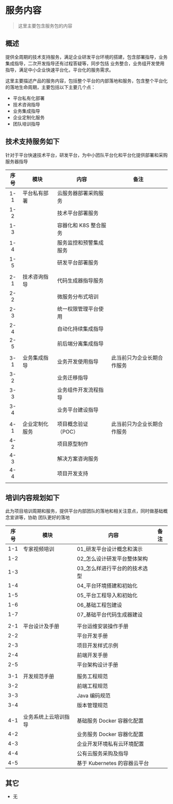 # 服务内容

> 这里主要包含服务包的内容

## 概述

提供全周期的技术支持服务，满足企业研发平台环境的搭建，包含部署指导，业务集成指导，二次开发指导还有过程答疑等，同步包括
业务整合，业务组开发使用指导，满足中小企业快速平台化，平台化的服务需求。

这里主要描述产品的服务内容，包括整个平台的内部落地和服务，包含整个平台化的落地生命周期，主要包括以下主要几个点：

- 平台私有化部署
- 技术咨询指导
- 业务集成指导
- 企业定制化服务
- 团队培训指导

## 技术支持服务如下

针对于平台快速技术平台，研发平台，为中小团队平台化和平台化提供部署和采购服务器指导

<div class="service_table">

| 序号 | 模块           | 内容                   | 备注                       |
| :--: | -------------- | ---------------------- | -------------------------- |
| 1-1  | 平台私有部署   | 云服务器部署采购服务   |                            |
| 1-2  |                | 技术平台部署服务       |                            |
| 1-3  |                | 容器化和 K8S 整合服务  |                            |
| 1-4  |                | 服务监控和预警集成服务 |                            |
| 1-5  |                | 研发平台部署服务       |                            |
|      |                |                        |                            |
| 2-1  | 技术咨询指导   | 代码生成器指导服务     |                            |
| 2-2  |                | 微服务分布式培训       |                            |
| 2-3  |                | 统一权限管理平台使用   |                            |
| 2-4  |                | 自动化持续集成指导     |                            |
| 2-5  |                | 前后端分离集成指导     |                            |
|      |                |                        |                            |
| 3-1  | 业务集成指导   | 业务开发使用指导       | 此当前只为企业长期合作服务 |
| 3-2  |                | 业务迁移指导           |                            |
| 3-3  |                | 业务组件开发流程指导   |                            |
| 3-4  |                | 业务平台建设指导       |                            |
|      |                |                        |                            |
| 4-1  | 企业定制化服务 | 项目概念验证（POC）    | 此当前只为企业长期合作服务 |
| 4-2  |                | 项目原型制作           |                            |
| 4-3  |                | 解决方案咨询服务       |                            |
| 4-4  |                | 项目开发支持           |                            |
|      |                |                        |                            |

</div>

## 培训内容规划如下

此为项目培训周期和服务，提供平台内部团队的落地和相关注意点，同时做基础概念宣讲等，协助
团队更好的落地

<div class="service_table">

| 序号 | 模块                 | 内容                           | 备注 |
| :--: | -------------------- | ------------------------------ | ---- |
| 1-1  | 专家视频培训         | 01\_研发平台设计概念和演示     |      |
| 1-2  |                      | 02\_怎么设计研发平台整体架构   |      |
| 1-3  |                      | 03\_怎么样进行平台的的技术选型 |      |
| 1-4  |                      | 04\_平台环境搭建和初始化       |      |
| 1-5  |                      | 05\_平台工程导入和初始化       |      |
| 1-6  |                      | 06\_基础工程包建设             |      |
| 1-7  |                      | 07\_基础平台代码生成器建设     |      |
|      |                      |                                |      |
| 2-1  | 平台设计及手册       | 平台运维安装操作手册           |
| 2-2  |                      | 平台开发手册                   |      |
| 2-3  |                      | 项目开发样式示例               |      |
| 2-4  |                      | 前端开发手册                   |      |
| 2-5  |                      | 平台架构设计手册               |      |
|      |                      |                                |      |
| 3-1  | 开发规范手册         | 服务工程规范                   |
| 3-2  |                      | 前端工程规范                   |      |
| 3-3  |                      | Java 编码规范                  |      |
| 3-4  |                      | 版本管理规范                   |      |
|      |                      |                                |      |
| 4-1  | 业务系统上云培训指导 | 基础服务 Docker 容器化配置     |
| 4-2  |                      | 业务服务 Docker 容器化配置     |      |
| 4-3  |                      | 企业开发环境私有云环境配置     |      |
| 4-4  |                      | 公有云服务采购及指导           |      |
| 4-5  |                      | 基于 Kubernetes 的容器云平台   |      |

</div>

## 其它

- 无

